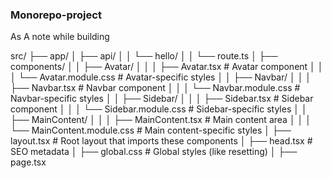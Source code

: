 ### Monorepo-project

As A note while building 

src/
├── app/
│   ├── api/
│   │   └── hello/
│   │       └── route.ts
│   ├── components/
│   │   ├── Avatar/
│   │   │   ├── Avatar.tsx            # Avatar component
│   │   │   └── Avatar.module.css      # Avatar-specific styles
│   │   ├── Navbar/
│   │   │   ├── Navbar.tsx             # Navbar component
│   │   │   └── Navbar.module.css      # Navbar-specific styles
│   │   ├── Sidebar/
│   │   │   ├── Sidebar.tsx            # Sidebar component
│   │   │   └── Sidebar.module.css     # Sidebar-specific styles
│   │   ├── MainContent/
│   │   │   ├── MainContent.tsx        # Main content area
│   │   │   └── MainContent.module.css # Main content-specific styles
│   ├── layout.tsx                     # Root layout that imports these components
│   ├── head.tsx                       # SEO metadata
│   ├── global.css                     # Global styles (like resetting)
│   ├── page.tsx    